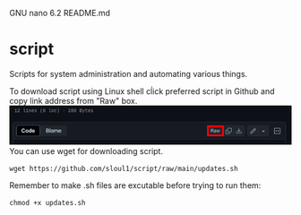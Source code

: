   GNU nano 6.2                                                                      README.md                                                                                
# script

Scripts for system administration and automating various things.

To download script using Linux shell cĺick preferred script in Github and copy link address from "Raw" box.
![](images/github-copy-raw-link.webp)
You can use wget for downloading script.
```shell
wget https://github.com/sloul1/script/raw/main/updates.sh
```

Remember to make .sh files are excutable before trying to run them:
```shell
chmod +x updates.sh
```
